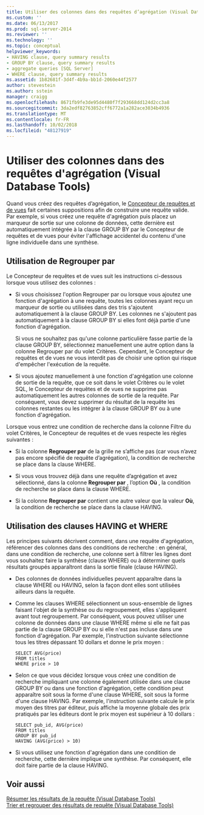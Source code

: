 ```yaml
---
title: Utiliser des colonnes dans des requêtes d’agrégation (Visual Database Tools) | Microsoft Docs
ms.custom: ''
ms.date: 06/13/2017
ms.prod: sql-server-2014
ms.reviewer: ''
ms.technology: ''
ms.topic: conceptual
helpviewer_keywords:
- HAVING clause, query summary results
- GROUP BY clause, query summary results
- aggregate queries [SQL Server]
- WHERE clause, query summary results
ms.assetid: 1b82681f-3d4f-4b9a-bb1d-2060e44f2577
author: stevestein
ms.author: sstein
manager: craigg
ms.openlocfilehash: 8671fb9fe3de95d4480f7f293668dd124d2cc3a8
ms.sourcegitcommit: 3da2edf82763852cff6772a1a282ace3034b4936
ms.translationtype: MT
ms.contentlocale: fr-FR
ms.lasthandoff: 10/02/2018
ms.locfileid: "48127919"
---
```

# <a name="work-with-columns-in-aggregate-queries-visual-database-tools"></a>Utiliser des colonnes dans des requêtes d'agrégation (Visual Database Tools)
  Quand vous créez des requêtes d’agrégation, le [Concepteur de requêtes et de vues](visual-database-tools.md) fait certaines suppositions afin de construire une requête valide. Par exemple, si vous créez une requête d'agrégation puis placez un marqueur de sortie sur une colonne de données, cette dernière est automatiquement intégrée à la clause GROUP BY par le Concepteur de requêtes et de vues pour éviter l'affichage accidentel du contenu d'une ligne individuelle dans une synthèse.  
  
## <a name="using-group-by"></a>Utilisation de Regrouper par  
 Le Concepteur de requêtes et de vues suit les instructions ci-dessous lorsque vous utilisez des colonnes :  
  
-   Si vous choisissez l'option Regrouper par ou lorsque vous ajoutez une fonction d'agrégation à une requête, toutes les colonnes ayant reçu un marqueur de sortie ou utilisées dans des tris s'ajoutent automatiquement à la clause GROUP BY. Les colonnes ne s'ajoutent pas automatiquement à la clause GROUP BY si elles font déjà partie d'une fonction d'agrégation.  
  
     Si vous ne souhaitez pas qu'une colonne particulière fasse partie de la clause GROUP BY, sélectionnez manuellement une autre option dans la colonne Regrouper par du volet Critères. Cependant, le Concepteur de requêtes et de vues ne vous interdit pas de choisir une option qui risque d'empêcher l'exécution de la requête.  
  
-   Si vous ajoutez manuellement à une fonction d'agrégation une colonne de sortie de la requête, que ce soit dans le volet Critères ou le volet SQL, le Concepteur de requêtes et de vues ne supprime pas automatiquement les autres colonnes de sortie de la requête. Par conséquent, vous devez supprimer du résultat de la requête les colonnes restantes ou les intégrer à la clause GROUP BY ou à une fonction d'agrégation.  
  
 Lorsque vous entrez une condition de recherche dans la colonne Filtre du volet Critères, le Concepteur de requêtes et de vues respecte les règles suivantes :  
  
-   Si la colonne **Regrouper par** de la grille ne s’affiche pas (car vous n’avez pas encore spécifié de requête d’agrégation), la condition de recherche se place dans la clause WHERE.  
  
-   Si vous vous trouvez déjà dans une requête d’agrégation et avez sélectionné, dans la colonne **Regrouper par** , l’option **Où** , la condition de recherche se place dans la clause WHERE.  
  
-   Si la colonne **Regrouper par** contient une autre valeur que la valeur **Où**, la condition de recherche se place dans la clause HAVING.  
  
## <a name="using-the-having-and-where-clauses"></a>Utilisation des clauses HAVING et WHERE  
 Les principes suivants décrivent comment, dans une requête d'agrégation, référencer des colonnes dans des conditions de recherche : en général, dans une condition de recherche, une colonne sert à filtrer les lignes dont vous souhaitez faire la synthèse (clause WHERE) ou à déterminer quels résultats groupés apparaîtront dans la sortie finale (clause HAVING).  
  
-   Des colonnes de données individuelles peuvent apparaître dans la clause WHERE ou HAVING, selon la façon dont elles sont utilisées ailleurs dans la requête.  
  
-   Comme les clauses WHERE sélectionnent un sous-ensemble de lignes faisant l'objet de la synthèse ou du regroupement, elles s'appliquent avant tout regroupement. Par conséquent, vous pouvez utiliser une colonne de données dans une clause WHERE même si elle ne fait pas partie de la clause GROUP BY ou si elle n'est pas incluse dans une fonction d'agrégation. Par exemple, l'instruction suivante sélectionne tous les titres dépassant 10 dollars et donne le prix moyen :  
  
    ```  
    SELECT AVG(price)  
    FROM titles  
    WHERE price > 10  
    ```  
  
-   Selon ce que vous décidez lorsque vous créez une condition de recherche impliquant une colonne également utilisée dans une clause GROUP BY ou dans une fonction d'agrégation, cette condition peut apparaître soit sous la forme d'une clause WHERE, soit sous la forme d'une clause HAVING. Par exemple, l'instruction suivante calcule le prix moyen des titres par éditeur, puis affiche la moyenne globale des prix pratiqués par les éditeurs dont le prix moyen est supérieur à 10 dollars :  
  
    ```  
    SELECT pub_id, AVG(price)  
    FROM titles  
    GROUP BY pub_id  
    HAVING (AVG(price) > 10)  
    ```  
  
-   Si vous utilisez une fonction d'agrégation dans une condition de recherche, cette dernière implique une synthèse. Par conséquent, elle doit faire partie de la clause HAVING.  
  
## <a name="see-also"></a>Voir aussi  
 [Résumer les résultats de la requête &#40;Visual Database Tools&#41;](summarize-query-results-visual-database-tools.md)   
 [Trier et regrouper des résultats de requête &#40;Visual Database Tools&#41;](sort-and-group-query-results-visual-database-tools.md)  
  
  
